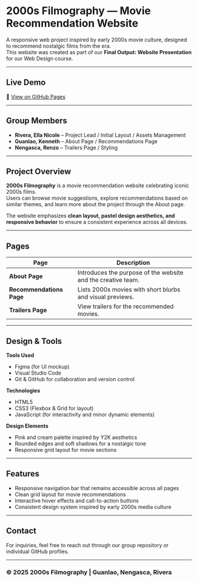 # 2000s Filmography — Movie Recommendation Website

A responsive web project inspired by early 2000s movie culture, designed to recommend nostalgic films from the era.  
This website was created as part of our **Final Output: Website Presentation** for our Web Design course.

---

## Live Demo  
🔗 [View on GitHub Pages](https://nicoooo-23.github.io/IWEB-Website-Finals/)

---

## Group Members
- **Rivera, Ella Nicole** – Project Lead / Initial Layout / Assets Management
- **Guanlao, Kenneth** – About Page / Recommendations Page 
- **Nengasca, Renzo** – Trailers Page / Styling  

---

## Project Overview
**2000s Filmography** is a movie recommendation website celebrating iconic 2000s films.  
Users can browse movie suggestions, explore recommendations based on similar themes, and learn more about the project through the About page.  

The website emphasizes **clean layout, pastel design aesthetics, and responsive behavior** to ensure a consistent experience across all devices.

---

## Pages
| Page | Description |
|------|--------------|
| **About Page** | Introduces the purpose of the website and the creative team. |
| **Recommendations Page** | Lists 2000s movies with short blurbs and visual previews. |
| **Trailers Page** | View trailers for the recommended movies. |

---

## Design & Tools
**Tools Used**
- Figma (for UI mockup)
- Visual Studio Code
- Git & GitHub for collaboration and version control

**Technologies**
- HTML5  
- CSS3 (Flexbox & Grid for layout)  
- JavaScript (for interactivity and minor dynamic elements)

**Design Elements**
- Pink and cream palette inspired by Y2K aesthetics  
- Rounded edges and soft shadows for a nostalgic tone  
- Responsive grid layout for movie sections  

---

## Features
- Responsive navigation bar that remains accessible across all pages  
- Clean grid layout for movie recommendations  
- Interactive hover effects and call-to-action buttons  
- Consistent design system inspired by early 2000s media culture  

---

## Contact
For inquiries, feel free to reach out through our group repository or individual GitHub profiles.

---

### © 2025 2000s Filmography | Guanlao, Nengasca, Rivera


